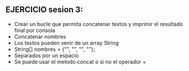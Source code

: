

## EJERCICIO sesion 3:
* Crear un bucle que permita concatenar textos y imprimir el resultado final por consola
* Concatenar nombres
* Los textos pueden venir de un array String
* String[] nombres = {"", "", "", ""};
* Separados por un espacio
* Se puede usar el metodo concat o si no el operador +
